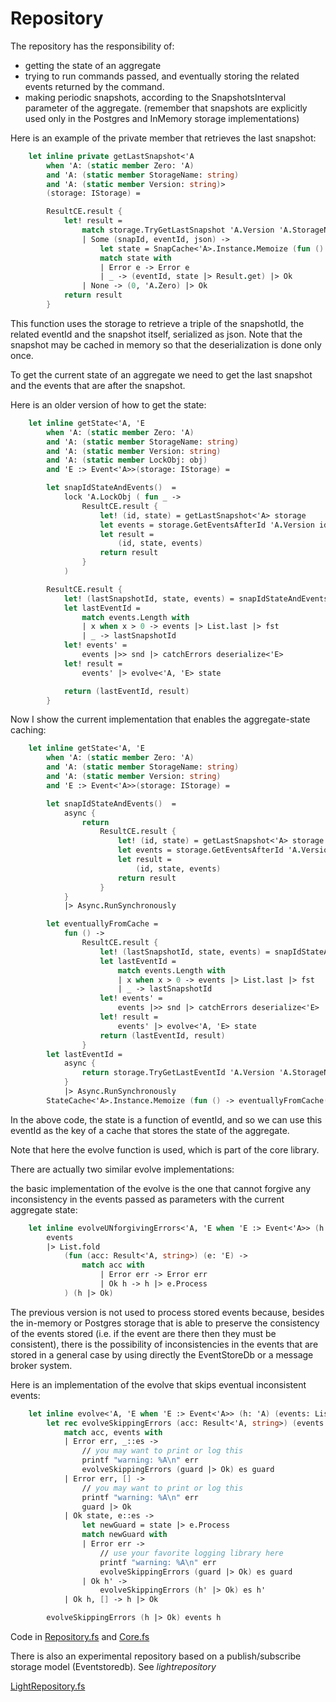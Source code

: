 # Repository
The repository has the responsibility of:
- getting the state of an aggregate
- trying to run commands passed, and eventually storing the related events returned by the command.
- making periodic snapshots, according to the SnapshotsInterval parameter of the aggregate.
(remember that snapshots are explicitly used only in the Postgres and InMemory storage implementations)

Here is an example of the private member that retrieves the last snapshot:

```FSharp
    let inline private getLastSnapshot<'A 
        when 'A: (static member Zero: 'A) 
        and 'A: (static member StorageName: string)
        and 'A: (static member Version: string)>
        (storage: IStorage) = 

        ResultCE.result {
            let! result =
                match storage.TryGetLastSnapshot 'A.Version 'A.StorageName  with
                | Some (snapId, eventId, json) ->
                    let state = SnapCache<'A>.Instance.Memoize (fun () -> json |> deserialize<'A>) snapId
                    match state with
                    | Error e -> Error e
                    | _ -> (eventId, state |> Result.get) |> Ok
                | None -> (0, 'A.Zero) |> Ok
            return result
        }
```
This function uses the storage to retrieve a triple of the snapshotId, the related eventId and the snapshot itself, serialized as json.
Note that the snapshot may be cached in memory so that the deserialization is done only once.

To get the current state of an aggregate we need to get the last snapshot and the events that are after the snapshot.

Here is an older version of how to get the state:

```Fsharp
    let inline getState<'A, 'E
        when 'A: (static member Zero: 'A)
        and 'A: (static member StorageName: string)
        and 'A: (static member Version: string)
        and 'A: (static member LockObj: obj)
        and 'E :> Event<'A>>(storage: IStorage) = 

        let snapIdStateAndEvents()  =
            lock 'A.LockObj ( fun _ ->
                ResultCE.result {
                    let! (id, state) = getLastSnapshot<'A> storage
                    let events = storage.GetEventsAfterId 'A.Version id 'A.StorageName
                    let result =
                        (id, state, events)
                    return result
                }
            )

        ResultCE.result {
            let! (lastSnapshotId, state, events) = snapIdStateAndEvents()
            let lastEventId =
                match events.Length with
                | x when x > 0 -> events |> List.last |> fst
                | _ -> lastSnapshotId 
            let! events' =
                events |>> snd |> catchErrors deserialize<'E>
            let! result =
                events' |> evolve<'A, 'E> state

            return (lastEventId, result)
        }
```

Now I show the current implementation that enables the aggregate-state caching:

```FSharp
    let inline getState<'A, 'E
        when 'A: (static member Zero: 'A)
        and 'A: (static member StorageName: string)
        and 'A: (static member Version: string)
        and 'E :> Event<'A>>(storage: IStorage) = 

        let snapIdStateAndEvents()  =
            async {
                return
                    ResultCE.result {
                        let! (id, state) = getLastSnapshot<'A> storage
                        let events = storage.GetEventsAfterId 'A.Version id 'A.StorageName
                        let result =
                            (id, state, events)
                        return result
                    }
            }
            |> Async.RunSynchronously

        let eventuallyFromCache = 
            fun () ->
                ResultCE.result {
                    let! (lastSnapshotId, state, events) = snapIdStateAndEvents()
                    let lastEventId =
                        match events.Length with
                        | x when x > 0 -> events |> List.last |> fst
                        | _ -> lastSnapshotId 
                    let! events' =
                        events |>> snd |> catchErrors deserialize<'E>
                    let! result =
                        events' |> evolve<'A, 'E> state
                    return (lastEventId, result)
                }
        let lastEventId = 
            async {
                return storage.TryGetLastEventId 'A.Version 'A.StorageName |> Option.defaultValue 0
            } 
            |> Async.RunSynchronously
        StateCache<'A>.Instance.Memoize (fun () -> eventuallyFromCache()) (lastEventId, 'A.StorageName)
```

In the above code, the state is a function of eventId, and so we can use this eventId as the key of a cache that stores the state of the aggregate.

Note that here the evolve function is used, which is part of the core library.

There are actually two similar evolve implementations:

the basic implementation of the evolve is the one that cannot forgive any inconsistency in the  events passed as parameters with the current aggregate state:

```Fsharp
    let inline evolveUNforgivingErrors<'A, 'E when 'E :> Event<'A>> (h: 'A) (events: List<'E>) =
        events
        |> List.fold
            (fun (acc: Result<'A, string>) (e: 'E) ->
                match acc with
                    | Error err -> Error err 
                    | Ok h -> h |> e.Process
            ) (h |> Ok)
```

The previous version is not used to process stored events because, besides the in-memory or Postgres storage that is able to preserve the consistency of the events stored (i.e. if the event are there then they must be consistent), there is the possibility of inconsistencies in the events that are stored in a general case by using directly the EventStoreDb or a message broker system.

Here is an implementation of the evolve that skips eventual inconsistent events:

```Fsharp
    let inline evolve<'A, 'E when 'E :> Event<'A>> (h: 'A) (events: List<'E>): Result<'A, string> =
        let rec evolveSkippingErrors (acc: Result<'A, string>) (events: List<'E>) (guard: 'A) =
            match acc, events with
            | Error err, _::es -> 
                // you may want to print or log this
                printf "warning: %A\n" err
                evolveSkippingErrors (guard |> Ok) es guard
            | Error err, [] -> 
                // you may want to print or log this
                printf "warning: %A\n" err
                guard |> Ok
            | Ok state, e::es ->
                let newGuard = state |> e.Process
                match newGuard with
                | Error err -> 
                    // use your favorite logging library here
                    printf "warning: %A\n" err
                    evolveSkippingErrors (guard |> Ok) es guard
                | Ok h' ->
                    evolveSkippingErrors (h' |> Ok) es h'
            | Ok h, [] -> h |> Ok

        evolveSkippingErrors (h |> Ok) events h
```

Code in [Repository.fs](https://github.com/tonyx/Micro_ES_FSharp_Lib/blob/main/Sharpino.Lib/Repository.fs) and
[Core.fs](https://github.com/tonyx/Micro_ES_FSharp_Lib/blob/main/Sharpino.Lib/Core.fs)


There is also an experimental repository based on a publish/subscribe storage model (Eventstoredb).
See _lightrepository_

 [LightRepository.fs](https://github.com/tonyx/Micro_ES_FSharp_Lib/blob/main/Sharpino.Lib/LightRepository.fs) 


